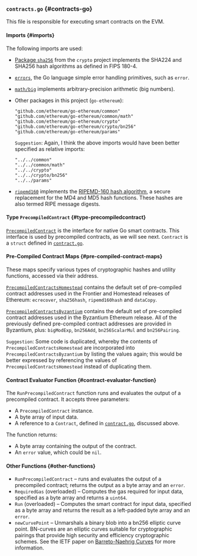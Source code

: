 ### `contracts.go` {#contracts-go}

This file is responsible for executing smart contracts on the EVM.

#### Imports {#imports}

The following imports are used:

* [Package `sha256`](https://golang.org/pkg/crypto/sha256/) from the `crypto` project implements the SHA224 and SHA256 hash algorithms as defined in FIPS 180-4.
* [`errors`](https://godoc.org/github.com/pkg/errors), the Go language simple error handling primitives, such as `error`.
* [`math/big`](https://golang.org/pkg/math/big/) implements arbitrary-precision arithmetic \(big numbers\).
* Other packages in this project \(`go-ethereum`\):

  ```
  "github.com/ethereum/go-ethereum/common"
  "github.com/ethereum/go-ethereum/common/math"
  "github.com/ethereum/go-ethereum/crypto"
  "github.com/ethereum/go-ethereum/crypto/bn256"
  "github.com/ethereum/go-ethereum/params"
  ```

  `Suggestion`: Again, I think the above imports would have been better specified as relative imports:

  ```
  "../../common"
  "../../common/math"
  "../../crypto"
  "../../crypto/bn256"
  "../../params"
  ```

* [`ripemd160`](https://godoc.org/golang.org/x/crypto/ripemd160) implements the [RIPEMD-160 hash algorithm](http://homes.esat.kuleuven.be/~bosselae/ripemd160.html), a secure replacement for the MD4 and MD5 hash functions. These hashes are also termed RIPE message digests.

#### Type `PrecompiledContract` {#type-precompiledcontract}

[`PrecompiledContract`](https://github.com/ethereum/go-ethereum/blob/master/core/vm/contracts.go#L32-L38) is the interface for native Go smart contracts. This interface is used by precompiled contracts, as we will see next. `Contract` is a `struct` defined in [`contract.go`](https://github.com/ethereum/go-ethereum/blob/master/core/vm/contract.go).

#### Pre-Compiled Contract Maps {#pre-compiled-contract-maps}

These maps specify various types of cryptographic hashes and utility functions, accessed via their address.

[`PrecompiledContractsHomestead`](https://github.com/ethereum/go-ethereum/blob/master/core/vm/contracts.go#L40-L47) contains the default set of pre-compiled contract addresses used in the Frontier and Homestead releases of Ethereum: `ecrecover`, `sha256hash`, `ripemd160hash` and `dataCopy`.

[`PrecompiledContractsByzantium`](https://github.com/ethereum/go-ethereum/blob/master/core/vm/contracts.go#L49-L60) contains the default set of pre-compiled contract addresses used in the Byzantium Ethereum release. All of the previously defined pre-compiled contract addresses are provided in Byzantium, plus: `bigModExp`, `bn256Add`, `bn256ScalarMul` and `bn256Pairing`.

`Suggestion`: Some code is duplicated, whereby the contents of `PrecompiledContractsHomestead` are incorporated into `PrecompiledContractsByzantium` by listing the values again; this would be better expressed by referencing the values of `PrecompiledContractsHomestead` instead of duplicating them.

#### Contract Evaluator Function {#contract-evaluator-function}

The `RunPrecompiledContract` function runs and evaluates the output of a precompiled contract. It accepts three parameters:

* A `PrecompiledContract` instance.
* A byte array of input data.
* A reference to a `Contract`, defined in [`contract.go`](https://github.com/ethereum/go-ethereum/blob/master/core/vm/contract.go#L44-L65), discussed above.

The function returns:

* A byte array containing the output of the contract.
* An `error` value, which could be `nil`.

#### Other Functions {#other-functions}

* `RunPrecompiledContract` – runs and evaluates the output of a precompiled contract; returns the output as a byte array and an `error`.
* `RequiredGas` \(overloaded\) – Computes the gas required for input data, specified as a byte array and returns a `uint64`.
* `Run` \(overloaded\) – Computes the smart contract for input data, specified as a byte array and returns the result as a left-padded byte array and an `error`.
* `newCurvePoint` – Unmarshals a binary blob into a bn256 elliptic curve point. BN-curves are an elliptic curves suitable for cryptographic pairings that provide high security and efficiency cryptographic schemes. See the IETF paper on [Barreto-Naehrig Curves](https://tools.ietf.org/id/draft-kasamatsu-bncurves-01.html) for more information.



